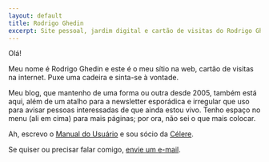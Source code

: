```yaml
---
layout: default
title: Rodrigo Ghedin
excerpt: Site pessoal, jardim digital e cartão de visitas do Rodrigo Ghedin.
---
```

Olá!

Meu nome é Rodrigo Ghedin e este é o meu sítio na web, cartão de visitas na internet. Puxe uma cadeira e sinta-se à vontade.

Meu blog, que mantenho de uma forma ou outra desde 2005, também está aqui, além de um atalho para a newsletter esporádica e irregular que uso para avisar pessoas interessadas de que ainda estou vivo. Tenho espaço no menu (ali em cima) para mais páginas; por ora, não sei o que mais colocar.

Ah, escrevo o [Manual do Usuário](https://manualdousuario.net) e sou sócio da [Célere](https://celere.dev).

Se quiser ou precisar falar comigo, [envie um e-mail](mailto:rodrigo@ghed.in).
